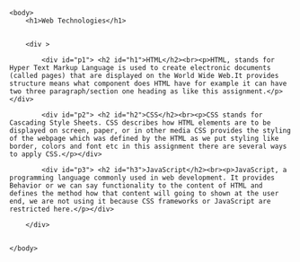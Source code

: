 
<html>
    <head>
    <title>assignment-week2</title>
	<link rel="stylesheet" type="text/css" href="CSS/style.css">  
	<meta name="viewport" content="width=device-width, initial-scale=1">
    </head>
    
<!--Body-->

    <body>
        <h1>Web Technologies</h1>
        
        
        <div >

        	<div id="p1"> <h2 id="h1">HTML</h2><br><p>HTML, stands for Hyper Text Markup Language is used to create electronic documents (called pages) that are displayed on the World Wide Web.It provides structure means what component does HTML have for example it can have two three paragraph/section one heading as like this assignment.</p></div>

        	<div id="p2"> <h2 id="h2">CSS</h2><br><p>CSS stands for Cascading Style Sheets. CSS describes how HTML elements are to be displayed on screen, paper, or in other media CSS provides the styling of the webpage which was defined by the HTML as we put styling like border, colors and font etc in this assignment there are several ways to apply CSS.</p></div>

        	<div id="p3"> <h2 id="h3">JavaScript</h2><br><p>JavaScript, a programming language commonly used in web development. It provides Behavior or we can say functionality to the content of HTML and defines the method how that content will going to shown at the user end, we are not using it because CSS frameworks or JavaScript are restricted here.</p></div>
        
        </div>

        
    </body>
</html>
